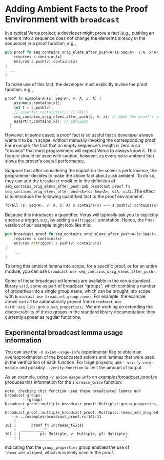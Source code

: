 # Adding Ambient Facts to the Proof Environment with `broadcast`

In a typical Verus project,
a developer might prove a fact 
(e.g., pushing an element into a sequence does not change the elements already in the sequence)
in a proof function, e.g.,
```rust
pub proof fn seq_contains_orig_elems_after_push<A>(s:Seq<A>, v:A, x:A)
    requires s.contains(x)
    ensures s.push(v).contains(x)
{
  ...
}
```
To make use of this fact, the developer must explicitly invoke the proof function,
e.g.,
```rust
proof fn example<A>(s: Seq<A>, v: A, x: A) {
    assume(s.contains(x));
    let t = s.push(v);
    // assert(t.contains(x)); // FAILS
    seq_contains_orig_elems_after_push(s, v, x); // Adds the proof's fact to the proof environment
    assert(t.contains(x)); // SUCCEEDS
  }
```
However, in some cases, a proof fact is so useful that a developer always
wants it to be in scope, without manually invoking the corresponding proof.
For example, the fact that an empty sequence's length is zero is so "obvious"
that most programmers will expect Verus to always know it.
This feature should be used with caution, however, as every extra ambient
fact slows the prover's overall performance.

Suppose that after considering the impact on the solver's performance, the
programmer decides to make the above fact about `push` ambient.  To do so,
they can add the `broadcast` modifier in the
definition of `seq_contains_orig_elems_after_push`: `pub broadcast proof fn seq_contains_orig_elems_after_push<A>(s: Seq<A>, v:A, x:A)`.
The effect is to introduce the following
quantified fact to the proof environment:
```rust
forall |s: Seq<A>, v: A, x: A| s.contains(x) ==> s.push(v).contains(x)
```
Because this introduces a quantifier, Verus will typically ask you to
explicitly choose a trigger, e.g., by adding a `#[trigger]` annotation.
Hence, the final version of our example might look like this:
```rust
pub broadcast proof fn seq_contains_orig_elems_after_push<A>(s:Seq<A>, v:A, x:A)
    requires s.contains(x)
    ensures #[trigger] s.push(v).contains(x)
{
    ...
}
```

To bring this ambient lemma into scope, for a specific proof, or for an entire
module, you can use `broadcast use seq_contains_orig_elems_after_push;`.

Some of these broadcast-ed lemmas are available in the verus standard library `vstd`,
some as part of broadcast "groups", which combine a number of properties into a single
group name, which can be brought into scope with `broadcast use broadcast_group_name;`.
For example, the example above can all be automatically proved from `broadcast use vstd::seq_lib::group_seq_properties;`.
We are working on extending the discoverability of these groups in the standard library
documentation: they currently appear as regular functions.

## Experimental broadcast lemma usage information

You can use the `-V axiom-usage-info` experimental flag to obtain an overapproximation
of the broadcasted axioms and lemmas that were used in the verification of each function.
For large projects, use `--verify-only-module` and possibly `--verify-function` to limit the
amount of output.

As an example, using `-V axiom-usage-info` on [examples/broadcast_proof.rs](https://github.com/verus-lang/verus/blob/main/examples/broadcast_proof.rs) produces this information for the `increase_twice` function:

```
note: checking this function used these broadcasted lemmas and broadcast groups:
        - (group) broadcast_proof::multiple_broadcast_proof::Multiple::group_properties,
        - broadcast_proof::multiple_broadcast_proof::Multiple::lemma_add_aligned
   --> ../examples/broadcast_proof.rs:161:11
    |
161 |       proof fn increase_twice(
    |  ___________^
162 | |         p1: Multiple, v: Multiple, p2: Multiple)
    | |________________________________________________^
```

indicating that the `group_properties` group enabled the use of `lemma_add_aligned`, which was
likely used in the proof.